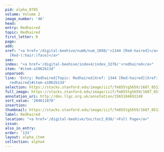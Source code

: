 ```yaml
---
pid: alpha_0785
volume: Volume 2
image_number: '46'
head:
entry: Redhaired
topic: Redhaired
first_letter: R
page:
add:
xref: "<a href='/digital-beehive/num6/num_1898/'>1344 [Red-haired]</a>|<a href='/digital-beehive/num6/num_1894/'>1343
  [Red-(:hair:)face]</a>"
see:
index: "<a href='/digital-beehive/index4/index_3276/'>redhaired</a>"
item: "#item-a1062b13d"
unparsed:
line: 'Entry: Redhaired|Topic: Redhaired|Xref: 1344 [Red-haired]|Xref: 1343 [Red-(:hair:)face]|Index:
  redhaired|#item-a1062b13d'
selection: https://stacks.stanford.edu/image/iiif/fm855tg5659/1607_0513/807,1870,2998,409/full/0/default.jpg
full_image: https://stacks.stanford.edu/image/iiif/fm855tg5659/1607_0513/full/full/0/default.jpg
annotation_uri: http://dev.llgc.org.uk/annotation/1565104691248
sort_value: '204611870'
insertion:
thumbnail: https://stacks.stanford.edu/image/iiif/fm855tg5659/1607_0513/807,1870,600,180/250,/0/default.jpg
label: Redhaired
location: "<a href='/digital-beehive/toc/toc2_036/'>Full Page</a>"
issue:
also_in_entry:
order: '133'
layout: alpha_item
collection: alpha4
---
```


